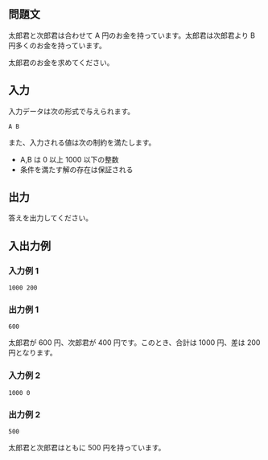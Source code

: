 ## 問題文

太郎君と次郎君は合わせて A 円のお金を持っています。太郎君は次郎君より B 円多くのお金を持っています。

太郎君のお金を求めてください。

## 入力

入力データは次の形式で与えられます。

```texw
A B
```

また、入力される値は次の制約を満たします。

- A,B は 0 以上 1000 以下の整数
- 条件を満たす解の存在は保証される

## 出力

答えを出力してください。

## 入出力例

### 入力例 1

```text
1000 200
```

### 出力例 1

```text
600
```

太郎君が 600 円、次郎君が 400 円です。このとき、合計は 1000 円、差は 200 円となります。

### 入力例 2

```text
1000 0
```

### 出力例 2

```text
500
```

太郎君と次郎君はともに 500 円を持っています。
